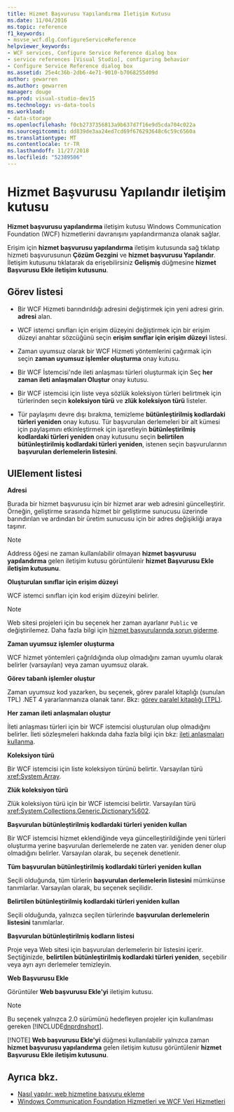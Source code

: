 ```yaml
---
title: Hizmet Başvurusu Yapılandırma İletişim Kutusu
ms.date: 11/04/2016
ms.topic: reference
f1_keywords:
- msvse_wcf.dlg.ConfigureServiceReference
helpviewer_keywords:
- WCF services, Configure Service Reference dialog box
- service references [Visual Studio], configuring behavior
- Configure Service Reference dialog box
ms.assetid: 25e4c36b-2db6-4e71-9010-b7068255d09d
author: gewarren
ms.author: gewarren
manager: douge
ms.prod: visual-studio-dev15
ms.technology: vs-data-tools
ms.workload:
- data-storage
ms.openlocfilehash: f0cb2737356813a9b637d7f16e9d5cda704c022a
ms.sourcegitcommit: dd839de3aa24ed7cd69f676293648c6c59c6560a
ms.translationtype: MT
ms.contentlocale: tr-TR
ms.lasthandoff: 11/27/2018
ms.locfileid: "52389506"
---
```

# <a name="configure-service-reference-dialog-box"></a>Hizmet Başvurusu Yapılandır iletişim kutusu

**Hizmet başvurusu yapılandırma** iletişim kutusu Windows Communication Foundation (WCF) hizmetlerini davranışını yapılandırmanıza olanak sağlar.

Erişim için **hizmet başvurusu yapılandırma** iletişim kutusunda sağ tıklatıp hizmeti başvurusunun **Çözüm Gezgini** ve **hizmet başvurusu Yapılandır**. İletişim kutusunu tıklatarak da erişebilirsiniz **Gelişmiş** düğmesine **hizmet Başvurusu Ekle iletişim kutusunu**.

## <a name="task-list"></a>Görev listesi

- Bir WCF Hizmeti barındırıldığı adresini değiştirmek için yeni adresi girin. **adresi** alan.

- WCF istemci sınıfları için erişim düzeyini değiştirmek için bir erişim düzeyi anahtar sözcüğünü seçin **erişim sınıflar için erişim düzeyi** listesi.

- Zaman uyumsuz olarak bir WCF Hizmeti yöntemlerini çağırmak için seçin **zaman uyumsuz işlemler oluşturma** onay kutusu.

- Bir WCF İstemcisi'nde ileti anlaşması türleri oluşturmak için Seç **her zaman ileti anlaşmaları Oluştur** onay kutusu.

- Bir WCF istemcisi için liste veya sözlük koleksiyon türleri belirtmek için türlerinden seçin **koleksiyon türü** ve **zlük koleksiyon türü** listeler.

- Tür paylaşımı devre dışı bırakma, temizleme **bütünleştirilmiş kodlardaki türleri yeniden** onay kutusu. Tür başvurulan derlemeleri bir alt kümesi için paylaşımını etkinleştirmek için işaretleyin **bütünleştirilmiş kodlardaki türleri yeniden** onay kutusunu seçin **belirtilen bütünleştirilmiş kodlardaki türleri yeniden**, istenen seçin başvurularının **başvurulan derlemelerin listesini**.

## <a name="uielement-list"></a>UIElement listesi

 **Adresi**

 Burada bir hizmet başvurusu için bir hizmet arar web adresini güncelleştirir. Örneğin, geliştirme sırasında hizmet bir geliştirme sunucusu üzerinde barındırılan ve ardından bir üretim sunucusu için bir adres değişikliği araya taşınır.

> [!NOTE]
> Address öğesi ne zaman kullanılabilir olmayan **hizmet başvurusu yapılandırma** gelen iletişim kutusu görüntülenir **hizmet Başvurusu Ekle iletişim kutusunu**.

 **Oluşturulan sınıflar için erişim düzeyi**

 WCF istemci sınıfları için kod erişim düzeyini belirler.

> [!NOTE]
> Web sitesi projeleri için bu seçenek her zaman ayarlanır `Public` ve değiştirilemez. Daha fazla bilgi için [hizmet başvurularında sorun giderme](../data-tools/troubleshooting-service-references.md).

 **Zaman uyumsuz işlemler oluşturma**

 WCF hizmet yöntemleri çağrıldığında olup olmadığını zaman uyumlu olarak belirler (varsayılan) veya zaman uyumsuz olarak.

 **Görev tabanlı işlemler oluştur**

 Zaman uyumsuz kod yazarken, bu seçenek, görev paralel kitaplığı (sunulan TPL) .NET 4 yararlanmanıza olanak tanır. Bkz: [görev paralel kitaplığı (TPL)](/dotnet/standard/parallel-programming/task-parallel-library-tpl).

 **Her zaman ileti anlaşmaları oluştur**

 İleti anlaşması türleri için bir WCF istemcisi oluşturulan olup olmadığını belirler. İleti sözleşmeleri hakkında daha fazla bilgi için bkz: [ileti anlaşmaları kullanma](/dotnet/framework/wcf/feature-details/using-message-contracts).

 **Koleksiyon türü**

 Bir WCF istemcisi için liste koleksiyon türünü belirtir. Varsayılan türü <xref:System.Array>.

 **Zlük koleksiyon türü**

 Zlük koleksiyon türü için bir WCF istemcisi belirtir. Varsayılan türü <xref:System.Collections.Generic.Dictionary%602>.

 **Başvurulan bütünleştirilmiş kodlardaki türleri yeniden kullan**

 Bir WCF istemcisi hizmet eklendiğinde veya güncelleştirildiğinde yeni türleri oluşturma yerine başvurulan derlemelerde ne zaten var. yeniden dener olup olmadığını belirler. Varsayılan olarak, bu seçenek denetlenir.

 **Tüm başvurulan bütünleştirilmiş kodlardaki türleri yeniden kullan**

 Seçili olduğunda, tüm türlerin **başvurulan derlemelerin listesini** mümkünse tanımlarlar. Varsayılan olarak, bu seçenek seçilidir.

 **Belirtilen bütünleştirilmiş kodlardaki türleri yeniden kullan**

 Seçili olduğunda, yalnızca seçilen türlerinde **başvurulan derlemelerin listesini** tanımlarlar.

 **Başvurulan bütünleştirilmiş kodların listesi**

 Proje veya Web sitesi için başvurulan derlemelerin bir listesini içerir. Seçtiğinizde, **belirtilen bütünleştirilmiş kodlardaki türleri yeniden**, seçebilir veya ayrı ayrı derlemeler temizleyin.

 **Web Başvurusu Ekle**

 Görüntüler **Web başvurusu Ekle'yi** iletişim kutusu.

> [!NOTE]
> Bu seçenek yalnızca 2.0 sürümünü hedefleyen projeler için kullanılması gereken [!INCLUDE[dnprdnshort](../code-quality/includes/dnprdnshort_md.md)].
>
> [!NOTE]
> **Web başvurusu Ekle'yi** düğmesi kullanılabilir yalnızca zaman **hizmet başvurusu yapılandırma** gelen iletişim kutusu görüntülenir **hizmet Başvurusu Ekle iletişim kutusunu**.

## <a name="see-also"></a>Ayrıca bkz.

- [Nasıl yapılır: web hizmetine başvuru ekleme](how-to-add-update-or-remove-a-wcf-data-service-reference.md)
- [Windows Communication Foundation Hizmetleri ve WCF Veri Hizmetleri](../data-tools/configure-service-reference-dialog-box.md)